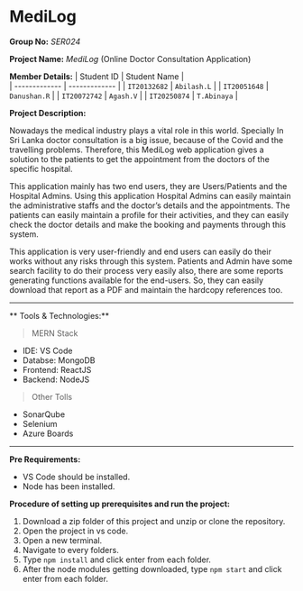 # MediLog
**Group No:** *SER024* <br>

**Project Name:** *MediLog* (Online Doctor Consultation Application)

**Member Details:**
| Student ID    | Student Name  |  
| ------------- | ------------- | 
| `IT20132682`  | `Abilash.L`   | 
| `IT20051648`  | `Danushan.R`  | 
| `IT20072742`  | `Agash.V`     |
| `IT20250874`  | `T.Abinaya`   |

**Project Description:**

Nowadays the medical industry plays a vital role in this world. Specially In Sri Lanka doctor consultation is a big issue, because of the Covid and the travelling problems. Therefore, this MediLog web application gives a solution to the patients to get the appointment from the doctors of the specific hospital. 

This application mainly has two end users, they are Users/Patients and the Hospital Admins. Using this application Hospital Admins can easily maintain the administrative staffs and the doctor’s details and the appointments. The patients can easily maintain a profile for their activities, and they can easily check the doctor details and make the booking and payments through this system.

This application is very user-friendly and end users can easily do their works without any risks through this system. Patients and Admin have some search facility to do their process very easily also, there are some reports generating functions available for the end-users. So, they can easily download that report as a PDF and maintain the hardcopy references too.  

<hr>

** Tools & Technologies:**<br>
>MERN Stack
  - IDE: VS Code <br>
  - Databse: MongoDB <br>
  - Frontend: ReactJS <br>
  - Backend: NodeJS <br>
 >Other Tolls
  - SonarQube
  - Selenium
  - Azure Boards
<hr>



**Pre Requirements:**<br>
  - VS Code should be installed.
  - Node has been installed.
  
 
**Procedure of setting up prerequisites and run the project:**
 
  1. Download a zip folder of this project and unzip or clone the repository.<br>
  2. Open the project in vs code.<br>
  3. Open a new terminal.<br>
  4. Navigate to every folders.<br>
  5. Type ```npm install``` and click enter from each folder.<br>
  6. After the node modules getting downloaded, type ```npm start``` and click enter from each folder.<br>




